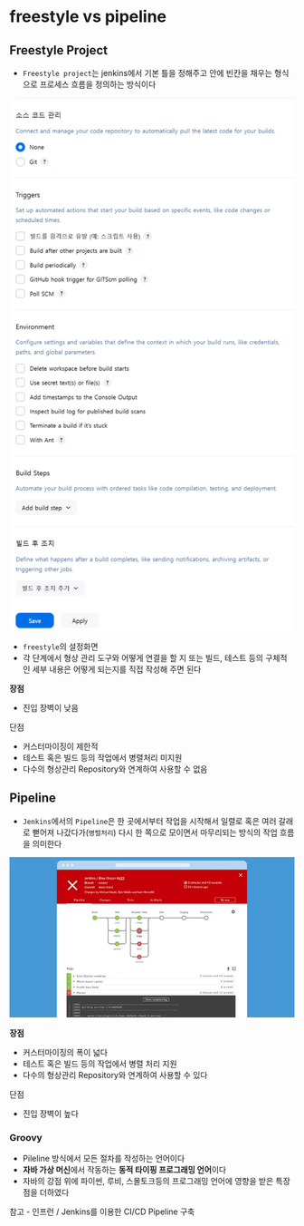 # freestyle vs pipeline

## Freestyle Project

- `Freestyle project`는 jenkins에서 기본 틀을 정해주고 안에 빈칸을 채우는 형식으로 프로세스 흐름을 정의하는 방식이다

![jenkins_2_1.png](/assets/img/chpater2/jenkins/jenkins_2_1.png)

- `freestyle`의 설정화면
- 각 단계에서 형상 관리 도구와 어떻게 연결을 할 지 또는 빌드, 테스트 등의 구체적인 세부 내용은 어떻게 되는지를 직접 작성해 주면 된다

**장점**

- 진입 장벽이 낮음

단점

- 커스터마이징이 제한적
- 테스트 혹은 빌드 등의 작업에서 병렬처리 미지원
- 다수의 형상관리 Repository와 연계하여 사용할 수 없음

## Pipeline

- `Jenkins`에서의 `Pipeline`은 한 곳에서부터 작업을 시작해서 일렬로 혹은 여러 갈래로 뻗어져 나갔다가(`병렬처리`) 다시 한 쪽으로 모이면서 마무리되는 방식의 작업 흐름을 의미한다

![jenkins_2_2.png](/assets/img/chpater2/jenkins/jenkins_2_2.png)

**장점**

- 커스터마이징의 폭이 넓다
- 테스트 혹은 빌드 등의 작업에서 병렬 처리 지원
- 다수의 형상관리 Repository와 연계하여 사용할 수 있다

단점

- 진입 장벽이 높다

### Groovy

- Pileline 방식에서 모든 절차를 작성하는 언어이다
- **자바 가상 머신**에서 작동하는 **동적 타이핑 프로그래밍 언어**이다
- 자바의 강점 위에 파이썬, 루비, 스몰토크등의 프로그래밍 언어에 영향을 받은 특장점을 더하였다

참고 - 인프런 / Jenkins를 이용한 CI/CD Pipeline 구축